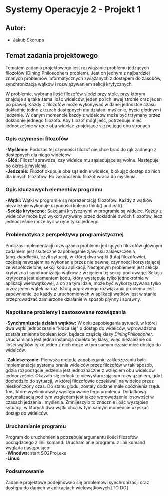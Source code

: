 # Systemy Operacyje 2 - Projekt 1

## Autor:
- Jakub Skorupa

## Temat zadania projektowego

Tematem zadania projektowego jest rozwiązanie problemu jedzących filozofów (Dining Philosophers problem).
Jest on jednym z najbardziej znanych problemów informatycznych związanych z dostępem do zasobów, synchronizacją wątków i rozwiązywaniem sekcji krytycznych.  

W problemie, wybrana ilość filozofów siedzi przy stole, przy którym znajduje się taka sama ilość widelców, jeden po ich lewej stronie oraz jeden po prawej.
Każdy z filozofów może wykonywać w danej jednostce czasu dokładnie jedno z trzech dostępnych mu działań: myślenie, bycie głodnym i jedzenie. W danym momencie
każdy z widelców może być trzymany przez dokładnie jednego filozofa. Aby filozof mógł jeść, potrzebuje mieć jednocześnie w ręce oba widelce znajdujące się po jego obu stronach

### Opis czynności filozofów  
  -**Myślenie:**  Podczas tej czynności filozof nie chce brać do rąk żadnego z dostępnych dla niego widelców.  
  -**Głód:** Filozof sprawdza, czy widelce mu sąsiadujące są wolne. Następuje po okresie myślenia.  
  -**Jedzenie:** Filozof okupuje oba sąsiednie widelce, blokując dostęp do nich dla innych filozofów. Po zakończeniu filozof wraca do myślenia.  


### Opis kluczowych elementów programu
  -**Wątki:** Wątki w programie są reprezentacją filozofów. Każdy z wątków niezależnie wykonuje czynności kolejno think() and eat().  
  -**Seckje krytyczne:** Sekcjami krytycznymi w programie są widelce. Każdy z widelców może być wykorzystywany przez dokładnie dwóch filozofów, lecz jednocześnie może być w ręce tylko jednego.   

### Problematyka z perspektywy programistycznej  
Podczas implementacji rozwiązania problemu jedzących filozofów głównym zadaniem jest skuteczne zapobieganie zjawisku zakleszczenia   
(ang. *deadlock*), czyli sytuacji, w której dwa wątki (tutaj filozofowie), czekają nawzajem na wykonanie przez nie pewnej czynności korzystającej ze współdzielonej sekcji kodu aplikacji. 
Następnym problemem jest sekcja krytyczna i synchronizacja wątków z wzięciem tej sekcji pod uwagę. Sekcja krytyczna jest elementem kodu, który występuje tylko jednokrotnie w aplikacji wielowątkowej, 
a co za tym idzie, może być wykorzystywana tylko przez jeden wątek na raz. Istotą poprawnego rozwiązania problemu jest zapewnienie, że każdy z uruchomionych w aplikacji wątków jest w stanie przeprowadzać zamierzone działanie
w sposób płynny i sprawny.

### Napotkane problemy i zastosowane rozwiązania
  -**Synchronizacja działań wątków:** W celu zapobiegania sytuacji, w której dwa wątki jednocześnie "kłóca się" o dostęp do widelców, wprowadzona została zmienna boolean *lock*, będaca częścią klasy *DiningPhilosopher*. 
  Uruchamiana jest jedna instancja obiektu tej klasy, więc niezależnie od ilości wątków tylko jeden z nich może w tym samym czasie mieć dostęp do widelców.   
    
  -**Zakleszczanie:** Pierwszą metodą zapobieganiu zakleszczaniu była implementacja systemu brania widelców przez filozofów w taki sposób, gdzia rozpoczącie jedzenia jest jednoznaczne z wzięciem obu widelców jednocześnie.
  Okazało się jednak to niewystarczającym rozwiązaniem, gdyż dochodziło do sytuacji, w której filozofowie oczekiwali na widelce przez nieskończony czas. Do stanu głodu, zostały dodane małe opóźnienia rzędu 1ms, które wyeliminowały występowanie tego problemu.
  Dodatkową optymalizacją pod tym względem jest także wprowadzenie losowości w czasach jedzenia i myślenia. Zmnijeszyło to znacznie ilość wystąpien sytuacji, w których dwa wątki chcą w tym samym momencie uzyskać dostęp do widelców.  

    
### Uruchamianie programu
  Program do uruchomienia potrzebuje argumentu ilości filozofów pochądzcego z linii komand. Uruchamianie programu z linii komand wygląda następująco:  
  -**Winodws:** start SO2Proj.exe <filozofowie>  
  -**Linux:**  
  
### Podsumowanie
  Zadanie projektowe podejmowało się problemowi synchronizacji oraz dostępu do danych w aplikacjach wielowątkowych.[TO DO]


